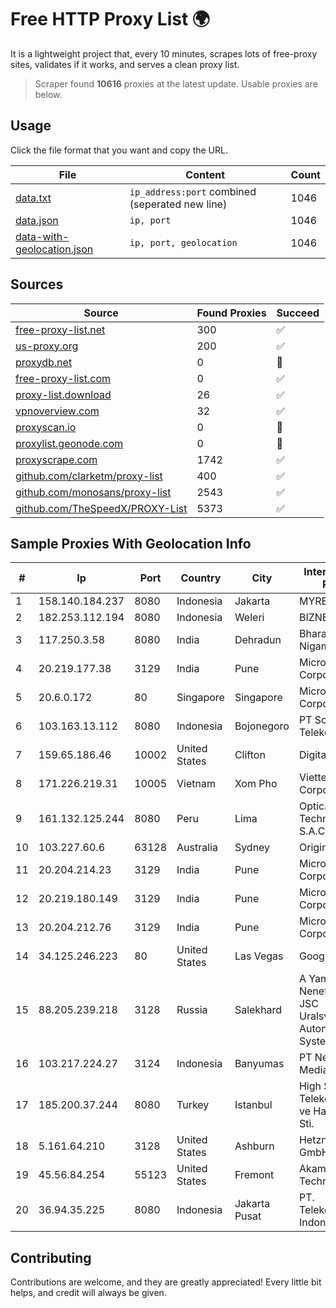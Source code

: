 
# Free HTTP Proxy List 🌍

It is a lightweight project that, every 10 minutes, scrapes lots of free-proxy sites, validates if it works, and serves a clean proxy list.


> Scraper found **10616** proxies at the latest update. Usable proxies are below.

## Usage

Click the file format that you want and copy the URL.


|File|Content|Count|
|----|-------|-----|
|[data.txt](https://raw.githubusercontent.com/themiralay/Proxy-List-World/master/data.txt)|`ip_address:port` combined (seperated new line)|1046|
|[data.json](https://raw.githubusercontent.com/themiralay/Proxy-List-World/master/data.json)|`ip, port`|1046|
|[data-with-geolocation.json](https://raw.githubusercontent.com/themiralay/Proxy-List-World/master/data-with-geolocation.json)|`ip, port, geolocation`|1046|

## Sources

|Source|Found Proxies|Succeed|
|------|-------------|-------|
|[free-proxy-list.net](https://free-proxy-list.net)|300|✅|
|[us-proxy.org](https://www.us-proxy.org)|200|✅|
|[proxydb.net](http://proxydb.net)|0|🚫|
|[free-proxy-list.com](https://free-proxy-list.com/?page=&port=&type%5B%5D=http&type%5B%5D=https&up_time=0&search=Search)|0|✅|
|[proxy-list.download](https://www.proxy-list.download/HTTP)|26|✅|
|[vpnoverview.com](https://vpnoverview.com/privacy/anonymous-browsing/free-proxy-servers)|32|✅|
|[proxyscan.io](https://www.proxyscan.io)|0|🚫|
|[proxylist.geonode.com](https://proxylist.geonode.com/api/proxy-list?limit=300&page=1&sort_by=lastChecked&sort_type=desc&protocols=http,https)|0|🚫|
|[proxyscrape.com](https://api.proxyscrape.com/v2/?request=displayproxies&protocol=http&timeout=10000&country=all&ssl=all&anonymity=all)|1742|✅|
|[github.com/clarketm/proxy-list](https://raw.githubusercontent.com/clarketm/proxy-list/master/proxy-list-raw.txt)|400|✅|
|[github.com/monosans/proxy-list](https://raw.githubusercontent.com/monosans/proxy-list/main/proxies/http.txt)|2543|✅|
|[github.com/TheSpeedX/PROXY-List](https://raw.githubusercontent.com/TheSpeedX/PROXY-List/master/http.txt)|5373|✅|


## Sample Proxies With Geolocation Info

|#|Ip|Port|Country|City|Internet Service Provider|
|-|--|----|-------|----|-------------------------|
|1|158.140.184.237|8080|Indonesia|Jakarta|MYREPUBLIC|
|2|182.253.112.194|8080|Indonesia|Weleri|BIZNET|
|3|117.250.3.58|8080|India|Dehradun|Bharat Sanchar Nigam Ltd|
|4|20.219.177.38|3129|India|Pune|Microsoft Corporation|
|5|20.6.0.172|80|Singapore|Singapore|Microsoft Corporation|
|6|103.163.13.112|8080|Indonesia|Bojonegoro|PT Solusi Media Telekomunikasi|
|7|159.65.186.46|10002|United States|Clifton|DigitalOcean, LLC|
|8|171.226.219.31|10005|Vietnam|Xom Pho|Viettel Corporation|
|9|161.132.125.244|8080|Peru|Lima|Optical Technologies S.A.C.|
|10|103.227.60.6|63128|Australia|Sydney|Origin Net Pty Ltd|
|11|20.204.214.23|3129|India|Pune|Microsoft Corporation|
|12|20.219.180.149|3129|India|Pune|Microsoft Corporation|
|13|20.204.212.76|3129|India|Pune|Microsoft Corporation|
|14|34.125.246.223|80|United States|Las Vegas|Google LLC|
|15|88.205.239.218|3128|Russia|Salekhard|A Yamalo-Nenetsk branch of JSC Uralsvyazinform Autonomus System|
|16|103.217.224.27|3124|Indonesia|Banyumas|PT Nesta Indo Media|
|17|185.200.37.244|8080|Turkey|Istanbul|High Speed Telekomunikasyon ve Hab. Hiz. Ltd. Sti.|
|18|5.161.64.210|3128|United States|Ashburn|Hetzner Online GmbH|
|19|45.56.84.254|55123|United States|Fremont|Akamai Technologies, Inc.|
|20|36.94.35.225|8080|Indonesia|Jakarta Pusat|PT. Telekomunikasi Indonesia|



## Contributing

Contributions are welcome, and they are greatly appreciated! Every
little bit helps, and credit will always be given.

